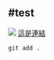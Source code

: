 #test
---
![](https://miro.medium.com/v2/resize:fit:1400/1*mtsk3fQ_BRemFidhkel3dA.png)
[這是連結](https://www.google.com/search?sca_esv=94d4f0c429d79829&q=git&udm=2&fbs=ABzOT_AGBMogrnfXHu6GxeqSvos9YNXXoqT4M1zPLW-rz66fPSRRdwy50CW7p6jtW9rkXcDI3tfJ2XRO0menCewemOgx3oB1P8gMEQgxYzD64vMWQfDu-JRy6BDVGZn0q3dpT__XJmHbT3N3B-hfu6Oo8QdMvikk3HW06NOAg2jqdeuy2aAmt9YqjYDV6U0KYfwpjfys0mam&sa=X&ved=2ahUKEwjK2Z_GkMWLAxVAdfUHHWKoD7sQtKgLegQIGhAB&biw=1366&bih=633&dpr=1#vhid=A7RfMdt3r20pnM&vssid=mosaic)<br>
```
git add .
```
